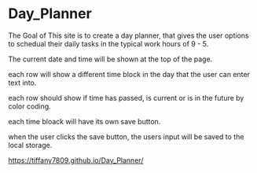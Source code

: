 # Day_Planner

The Goal of This site is to create a day planner, that gives the user options to schedual their daily tasks
in the typical work hours of 9 - 5.

The current date and time will be shown at the top of the page.

each row will show a different time block in the day that the user can enter text into.

each row should show if time has passed, is current or is in the future by color coding.

each time bloack will have its own save button.

when the user clicks the save button, the users input will be saved to the local storage.
 

https://tiffany7809.github.io/Day_Planner/



 